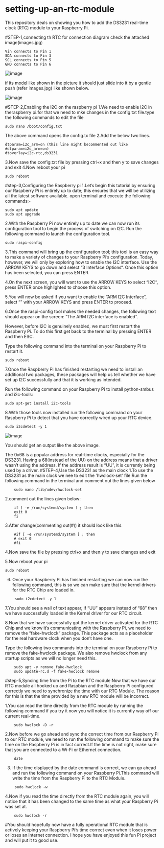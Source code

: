 # setting-up-an-rtc-module
This repository deals on showing you how to add the DS3231 real-time clock (RTC) module to your Raspberry Pi.

#STEP-1,connecting th RTC
for connection diagram check the attached image(images.jpg)
    
    Vin connects to Pin 1
    SDA connects to Pin 3
    SCL connects to Pin 5
    GND connects to Pin 6
![image](https://github.com/user-attachments/assets/fbc43b05-8bba-4e58-ac7e-6d04b3c5f97c)

if its  model like shown in the picture it should just slide into it by a gentle push (refer images.jpg) like shown below.

![image](https://github.com/user-attachments/assets/27864b2c-04f4-4e86-8c23-583605903519)

#STEP-2,Enabling the I2C on the raspberry pi 
1.We need to enable I2C in theraspberry pi.for that we need to mke changes in the config.txt file.type the following commands
to edit the file

    sudo nano /boot/config.txt

The above command opens the config.tx file
2.Add the below two lines.

    dtparam=i2c_arm=on (this line might becommented out like #dtparam=i2c_arm=on)
    dtoverlay=i2c-rtc,ds3231

3.Now save the config.txt file by pressing ctrl+x and then y to save changes and exit
4.Now reboot your pi 

    sudo reboot

#step-3,Configuring the Raspberry pi
1.Let’s begin this tutorial by ensuring our Raspberry Pi is entirely up to date; this ensures that we will be utilizing all the latest software available.
open terminal and execute the following commands:-

    sudo apt update
    sudo apt upgrade

2.With the Raspberry Pi now entirely up to date we can now run its configuration tool to begin the process of switching on I2C.
Run the following command to launch the configuration tool.

    sudo raspi-config

3.This command will bring up the configuration tool; this tool is an easy way to make a variety of changes to your Raspberry Pi’s configuration. Today, however, we will only by exploring how to enable the I2C interface.
Use the ARROW KEYS to go down and select “3 Interface Options“. Once this option has been selected, you can press ENTER.

4.On the next screen, you will want to use the ARROW KEYS to select “I2C“, press ENTER once highlighted to choose this option.

5.You will now be asked if you want to enable the “ARM I2C Interface“, select “<Yes>” with your ARROW KEYS and press ENTER to proceed.

6.Once the raspi-config tool makes the needed changes, the following text should appear on the screen: “The ARM I2C interface is enabled“.

However, before I2C is genuinely enabled, we must first restart the Raspberry Pi. To do this first get back to the terminal by pressing ENTER and then ESC.

Type the following command into the terminal on your Raspberry Pi to restart it.

    sudo reboot
  
7.Once the Raspberry Pi has finished restarting we need to install an additional two packages, these packages will help us tell whether we have set up I2C successfully and that it is working as intended.

Run the following command on your Raspberry Pi to install python-smbus and i2c-tools:

    sudo apt-get install i2c-tools

8.With those tools now installed run the following command on your Raspberry Pi to detect that you have correctly wired up your RTC device.

    sudo i2cdetect -y 1

![image](https://github.com/user-attachments/assets/8eb8b9cc-7f5c-4e4d-98c4-5ce279a97a83)

You should get an output like the above image.

The 0x68 is a popular address for real-time clocks, especially for the DS3231. Having a 68(instead of the UU) on the address means that a driver wasn’t using the address. If the address result is “UU”, it is currently being used by a driver.
#STEP-4,Use the DS3231 as the main clock
1.To use the DS3231 as the main clock we nee to edit the 'hwclock-set' file 
Run the following command in the  terminal and comment out the lines given below

        sudo nano /lib/udev/hwclock-set

2.comment out the lines given below:

        if [ -e /run/systemd/system ] ; then
        exit 0
        fi

3.After change(commenting out(#)) it should look like this

        #if [ -e /run/systemd/system ] ; then
        # exit 0
        #fi

4.Now save the file by pressing ctrl+x and then y to save changes and exit

5.Now reboot your pi 

    sudo reboot

6. Once your Raspberry Pi has finished restarting we can now run the following command, this is so we can make sure that the kernel drivers for the RTC Chip are loaded in.

        sudo i2cdetect -y 1

7.You should see a wall of text appear, if “UU” appears instead of “68” then we have successfully loaded in the Kernel driver for our RTC circuit.

8.Now that we have successfully got the kernel driver activated for the RTC Chip and we know it’s communicating with the Raspberry Pi, we need to remove the “fake-hwclock“ package. This package acts as a placeholder for the real hardware clock when you don’t have one.

Type the following two commands into the terminal on your Raspberry Pi to remove the fake-hwclock package. We also remove hwclock from any startup scripts as we will no longer need this.

        sudo apt -y remove fake-hwclock
        sudo update-rc.d -f fake-hwclock remove

#step-5,Syncing time from the Pi to the RTC module
Now that we have our RTC module all hooked up and Raspbian and the Raspberry Pi configured correctly we need to synchronize the time with our RTC Module. The reason for this is that the time provided by a new RTC module will be incorrect.

1.You can read the time directly from the RTC module by running the following command if you try it now you will notice it is currently way off our current real-time.

        sudo hwclock -D -r

2.Now before we go ahead and sync the correct time from our Raspberry Pi to our RTC module, we need to run the following command to make sure the time on the Raspberry Pi is in fact correct.If the time is not right, make sure that you are connected to a Wi-Fi or Ethernet connection.

        date
        
3. If the time displayed by the date command is correct, we can go ahead and run the following command on your Raspberry Pi.This command will write the time from the Raspberry Pi to the RTC Module.

        sudo hwclock -w

4.Now if you read the time directly from the RTC module again, you will notice that it has been changed to the same time as what your Raspberry Pi was set at.

        sudo hwclock -r

#You should hopefully now have a fully operational RTC module that is actively keeping your Raspberry Pi’s time correct even when it loses power or loses an internet connection. I hope you have enjoyed this fun Pi project and will put it to good use.
